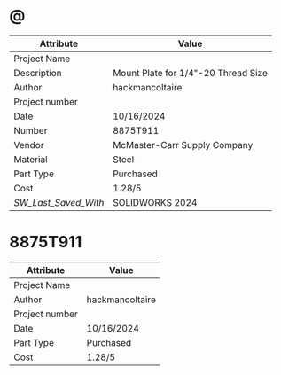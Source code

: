 # @
| Attribute | Value |
| ---  | ---     |
| Project Name |  |
| Description | Mount Plate for 1/4&quot;-20 Thread Size |
| Author | hackmancoltaire |
| Project number |  |
| Date | 10/16/2024 |
| Number | 8875T911 |
| Vendor | McMaster-Carr Supply Company |
| Material | Steel |
| Part Type | Purchased |
| Cost | 1.28/5 |
| _SW_Last_Saved_With_ | SOLIDWORKS 2024 |
# 8875T911
| Attribute | Value |
| ---  | ---     |
| Project Name |  |
| Author | hackmancoltaire |
| Project number |  |
| Date | 10/16/2024 |
| Part Type | Purchased |
| Cost | 1.28/5 |
